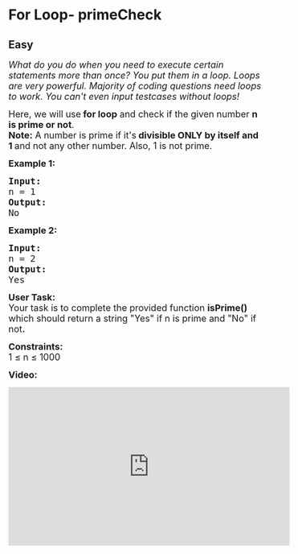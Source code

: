 # For Loop- primeCheck
## Easy
<div class="problems_problem_content__Xm_eO"><p><em><span style="font-size:18px">What do you do when you need to execute certain statements more than once? You put them in a loop. Loops are very powerful. Majority of coding questions need loops to work. You can't even input testcases without loops!</span></em></p>

<p><span style="font-size:18px">Here, we will use<strong> for loop</strong> and check if the given number <strong>n is prime or not</strong>.<br>
<strong>Note:</strong> A number is prime if it's<strong> divisible ONLY by itself and 1 </strong>and not any other number. Also, 1 is not prime.</span></p>

<p><span style="font-size:18px"><strong>Example 1:</strong></span></p>

<pre><span style="font-size:18px"><strong>Input:</strong>
n = 1
<strong>Output:
</strong>No
</span></pre>

<p><span style="font-size:18px"><strong>Example 2:</strong></span></p>

<pre><span style="font-size:18px"><strong>Input:</strong>
n = 2
<strong>Output:
</strong>Yes</span></pre>

<p><span style="font-size:18px"><strong>User Task: </strong><br>
Your task is to complete the provided function <strong>isPrime() </strong>which should return a string "Yes" if n is prime and "No" if not<strong>.</strong></span></p>

<p><span style="font-size:18px"><strong>Constraints:</strong><br>
1 ≤ n ≤ 1000</span></p>

<p><strong><span style="font-size:18px">Video:</span></strong></p>

<p><iframe frameborder="0" height="315" src="https://www.youtube.com/embed/MbEVFhucVa0" width="560"></iframe></p>
</div>